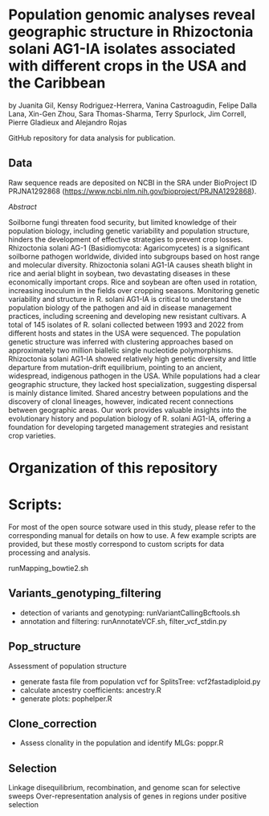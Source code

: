 
# __Population genomic analyses reveal geographic structure in Rhizoctonia solani AG1-IA isolates associated with different crops in the USA and the Caribbean__
by Juanita Gil, Kensy Rodriguez-Herrera, Vanina Castroagudin, Felipe Dalla Lana, Xin-Gen Zhou, Sara Thomas-Sharma, Terry Spurlock, Jim Correll, Pierre Gladieux and Alejandro Rojas

GitHub repository for data analysis for publication.

## Data
Raw sequence reads are deposited on NCBI in the SRA under BioProject ID PRJNA1292868 (https://www.ncbi.nlm.nih.gov/bioproject/PRJNA1292868). 

_Abstract_

Soilborne fungi threaten food security, but limited knowledge of their population biology, including genetic variability and population structure, hinders the development of effective strategies to prevent crop losses. Rhizoctonia solani AG-1 (Basidiomycota: Agaricomycetes) is a significant soilborne pathogen worldwide, divided into subgroups based on host range and molecular diversity. Rhizoctonia solani AG1-IA causes sheath blight in rice and aerial blight in soybean, two devastating diseases in these economically important crops. Rice and soybean are often used in rotation, increasing inoculum in the fields over cropping seasons. Monitoring genetic variability and structure in R. solani AG1-IA is critical to understand the population biology of the pathogen and aid in disease management practices, including screening and developing new resistant cultivars. A total of 145 isolates of R. solani collected between 1993 and 2022 from different hosts and states in the USA were sequenced. The population genetic structure was inferred with clustering approaches based on approximately two million biallelic single nucleotide polymorphisms. Rhizoctonia solani AG1-IA showed relatively high genetic diversity and little departure from mutation-drift equilibrium, pointing to an ancient, widespread, indigenous pathogen in the USA. While populations had a clear geographic structure, they lacked host specialization, suggesting dispersal is mainly distance limited. Shared ancestry between populations and the discovery of clonal lineages, however, indicated recent connections between geographic areas. Our work provides valuable insights into the evolutionary history and population biology of R. solani AG1-IA, offering a foundation for developing targeted management strategies and resistant crop varieties.

# Organization of this repository
# Scripts:
For most of the open source sotware used in this study, please refer to the corresponding manual for details on how to use. A few example scripts are provided, but these mostly correspond to custom scripts for data processing and analysis.

runMapping_bowtie2.sh 

## Variants_genotyping_filtering 
- detection of variants and genotyping: runVariantCallingBcftools.sh
- annotation and filtering: runAnnotateVCF.sh, filter_vcf_stdin.py

## Pop_structure
Assessment of population structure
- generate fasta file from population vcf for SplitsTree: vcf2fastadiploid.py
- calculate ancestry coefficients: ancestry.R
- generate plots: pophelper.R

## Clone_correction
- Assess clonality in the population and identify MLGs: poppr.R

## Selection
  
Linkage disequilibrium, recombination, and genome scan for selective sweeps
Over-representation analysis of genes in regions under positive selection


